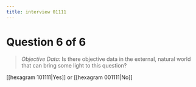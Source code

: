 ```yaml
---
title: interview 01111
---
```

# Question 6 of 6
> *Objective Data:* Is there objective data in the external, natural world that can bring some light to this question?

[[hexagram 101111|Yes]] or [[hexagram 001111|No]] 